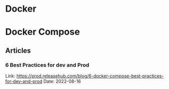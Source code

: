 # Docker

# Docker Compose
## Articles
### 6 Best Practices for dev and Prod
Link: https://prod.releasehub.com/blog/6-docker-compose-best-practices-for-dev-and-prod
Date: 2022-08-16
